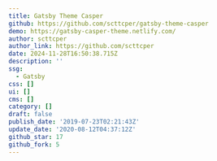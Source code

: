 ```yaml
---
title: Gatsby Theme Casper
github: https://github.com/scttcper/gatsby-theme-casper
demo: https://gatsby-casper-theme.netlify.com/
author: scttcper
author_link: https://github.com/scttcper
date: 2024-11-28T16:50:38.715Z
description: ''
ssg:
  - Gatsby
css: []
ui: []
cms: []
category: []
draft: false
publish_date: '2019-07-23T02:21:43Z'
update_date: '2020-08-12T04:37:12Z'
github_star: 17
github_fork: 5
---
```


